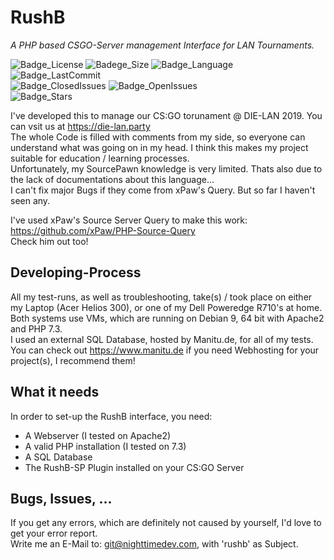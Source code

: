 # RushB
*A PHP based CSGO-Server management Interface for LAN Tournaments.*

![Badge_License](https://img.shields.io/github/license/nighttimedev/rushb.svg)
![Badege_Size](https://img.shields.io/github/repo-size/nighttimedev/rushb.svg)
![Badge_Language](https://img.shields.io/github/languages/top/nighttimedev/rushb.svg)
![Badge_LastCommit](https://img.shields.io/github/last-commit/nighttimedev/rushb.svg)  
![Badge_ClosedIssues](https://img.shields.io/github/issues-closed/nighttimedev/rushb.svg)
![Badge_OpenIssues](https://img.shields.io/github/issues/nighttimedev/rushb.svg)  
![Badge_Stars](https://img.shields.io/github/stars/nighttimedev/rushb.svg?style=social)


I've developed this to manage our CS:GO torunament @ DIE-LAN 2019. You can vsit us at https://die-lan.party  
The whole Code is filled with comments from my side, so everyone can understand what was going on in my head. I think this makes my project suitable for education / learning processes.  
Unfortunately, my SourcePawn knowledge is very limited. Thats also due to the lack of documentations about this language...  
I can't fix major Bugs if they come from xPaw's Query. But so far I haven't seen any.  

I've used xPaw's Source Server Query to make this work: https://github.com/xPaw/PHP-Source-Query  
Check him out too!  
## Developing-Process
All my test-runs, as well as troubleshooting, take(s) / took place on either my Laptop (Acer Helios 300), or one of my Dell Poweredge R710's at home.  
Both systems use VMs, which are running on Debian 9, 64 bit with Apache2 and PHP 7.3.  
I used an external SQL Database, hosted by Manitu.de, for all of my tests.  
You can check out https://www.manitu.de if you need Webhosting for your project(s), I recommend them!  
## What it needs
In order to set-up the RushB interface, you need:  
- A Webserver (I tested on Apache2)  
- A valid PHP installation (I tested on 7.3)  
- A SQL Database  
- The RushB-SP Plugin installed on your CS:GO Server  
  
## Bugs, Issues, ...
If you get any errors, which are definitely not caused by yourself, I'd love to get your error report.  
Write me an E-Mail to: git@nighttimedev.com, with 'rushb' as Subject.
  
<img src="https://upload.wikimedia.org/wikipedia/en/thumb/b/ba/Flag_of_Germany.svg/1280px-Flag_of_Germany.svg.png" data-canonical-src="https://gyazo.com/eb5c5741b6a9a16c692170a41a49c858.png" width="20" height="16" />
